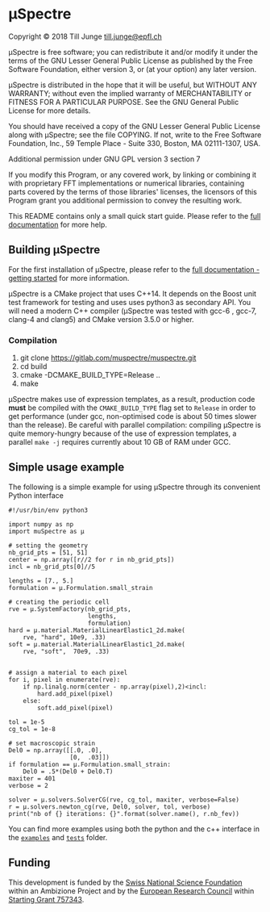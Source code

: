 # µSpectre

Copyright © 2018 Till Junge <till.junge@epfl.ch>

µSpectre is free software; you can redistribute it and/or modify it under the
terms of the GNU Lesser General Public License as published by the Free Software
Foundation, either version 3, or (at your option) any later version.

µSpectre is distributed in the hope that it will be useful, but WITHOUT ANY
WARRANTY; without even the implied warranty of MERCHANTABILITY or FITNESS FOR A
PARTICULAR PURPOSE. See the GNU General Public License for more details.

You should have received a copy of the GNU Lesser General Public License along
with µSpectre; see the file COPYING. If not, write to the Free Software
Foundation, Inc., 59 Temple Place - Suite 330, Boston, MA 02111-1307, USA.

Additional permission under GNU GPL version 3 section 7

If you modify this Program, or any covered work, by linking or combining it with
proprietary FFT implementations or numerical libraries, containing parts covered
by the terms of those libraries' licenses, the licensors of this Program grant
you additional permission to convey the resulting work.


This README contains only a small quick start guide. Please refer to the [full
documentation](https://muspectre.gitlab.io/muspectre) for more help.

## Building µSpectre
For the first installation of µSpectre, please refer to the 
[full documentation - getting started](https://muspectre.gitlab.io/muspectre/GettingStarted.html#)
for more information.

µSpectre is a CMake project that uses C++14. It depends on the Boost unit test
framework for testing and uses uses python3 as secondary API. You will need a
modern C++ compiler (µSpectre was tested with gcc-6 , gcc-7, clang-4 and clang5)
and CMake version 3.5.0 or higher.

### Compilation

  1. git clone https://gitlab.com/muspectre/muspectre.git
  2. cd build
  3. cmake -DCMAKE_BUILD_TYPE=Release ..
  4. make

µSpectre makes use of expression templates, as a result, production code
**must** be compiled with the `CMAKE_BUILD_TYPE` flag set to `Release` in order
to get performance (under gcc, non-optimised code is about 50 times slower than
the release). Be careful with parallel compilation: compiling µSpectre is quite
memory-hungry because of the use of expression templates, a parallel `make -j`
requires currently about 10 GB of RAM under GCC.

## Simple usage example
The following is a simple example for using µSpectre through its convenient
Python interface

    #!/usr/bin/env python3

    import numpy as np
    import muSpectre as µ

    # setting the geometry
    nb_grid_pts = [51, 51]
    center = np.array([r//2 for r in nb_grid_pts])
    incl = nb_grid_pts[0]//5

    lengths = [7., 5.]
    formulation = µ.Formulation.small_strain

    # creating the periodic cell
    rve = µ.SystemFactory(nb_grid_pts,
                          lengths,
                          formulation)
    hard = µ.material.MaterialLinearElastic1_2d.make(
        rve, "hard", 10e9, .33)
    soft = µ.material.MaterialLinearElastic1_2d.make(
        rve, "soft",  70e9, .33)


    # assign a material to each pixel
    for i, pixel in enumerate(rve):
        if np.linalg.norm(center - np.array(pixel),2)<incl:
            hard.add_pixel(pixel)
        else:
            soft.add_pixel(pixel)

    tol = 1e-5
    cg_tol = 1e-8

    # set macroscopic strain
    Del0 = np.array([[.0, .0],
                     [0,  .03]])
    if formulation == µ.Formulation.small_strain:
        Del0 = .5*(Del0 + Del0.T)
    maxiter = 401
    verbose = 2

    solver = µ.solvers.SolverCG(rve, cg_tol, maxiter, verbose=False)
    r = µ.solvers.newton_cg(rve, Del0, solver, tol, verbose)
    print("nb of {} iterations: {}".format(solver.name(), r.nb_fev))

You can find more examples using both the python and the c++ interface in the
[`examples`](./examples) and [`tests`](./tests) folder.

## Funding

This development is funded by the
[Swiss National Science Foundation](https://www.snf.ch/en)
within an Ambizione Project and by the
[European Research Council](https://erc.europa.eu) within
[Starting Grant 757343](https://cordis.europa.eu/project/id/757343).